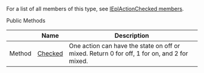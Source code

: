 For a list of all members of this type, see [IEplActionChecked members](Eplan.EplApi.AFu~Eplan.EplApi.ApplicationFramework.IEplActionChecked_members.html).

Public Methods

|  | Name | Description |
| --- | --- | --- |
| Method | [Checked](Eplan.EplApi.AFu~Eplan.EplApi.ApplicationFramework.IEplActionChecked~Checked.html) | One action can have the state on off or mixed. Return 0 for off, 1 for on, and 2 for mixed. |

